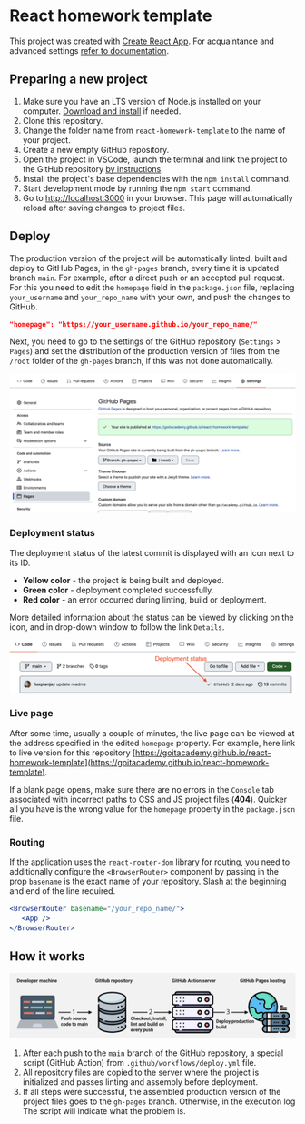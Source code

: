# React homework template

This project was created with
[Create React App](https://github.com/facebook/create-react-app). For acquaintance
and advanced settings
[refer to documentation](https://facebook.github.io/create-react-app/docs/getting-started).

## Preparing a new project

1. Make sure you have an LTS version of Node.js installed on your computer.
    [Download and install](https://nodejs.org/en/) if needed.
2. Clone this repository.
3. Change the folder name from `react-homework-template` to the name of your project.
4. Create a new empty GitHub repository.
5. Open the project in VSCode, launch the terminal and link the project to the GitHub repository
    [by instructions](https://docs.github.com/en/get-started/getting-started-with-git/managing-remote-repositories#changing-a-remote-repositorys-url).
6. Install the project's base dependencies with the `npm install` command.
7. Start development mode by running the `npm start` command.
8. Go to [http://localhost:3000](http://localhost:3000) in your browser.
    This page will automatically reload after saving changes to
    project files.

## Deploy

The production version of the project will be automatically linted, built and
deploy to GitHub Pages, in the `gh-pages` branch, every time it is updated
branch `main`. For example, after a direct push or an accepted pull request. For this
you need to edit the `homepage` field in the `package.json` file, replacing
`your_username` and `your_repo_name` with your own, and push the changes to GitHub.

```json
"homepage": "https://your_username.github.io/your_repo_name/"
```

Next, you need to go to the settings of the GitHub repository (`Settings` > `Pages`) and
set the distribution of the production version of files from the `/root` folder of the `gh-pages` branch, if
this was not done automatically.

![GitHub Pages settings](./assets/repo-settings.png)

### Deployment status

The deployment status of the latest commit is displayed with an icon next to its ID.

- **Yellow color** - the project is being built and deployed.
- **Green color** - deployment completed successfully.
- **Red color** - an error occurred during linting, build or deployment.

More detailed information about the status can be viewed by clicking on the icon, and in
drop-down window to follow the link `Details`.

![Deployment status](./assets/status.png)

### Live page

After some time, usually a couple of minutes, the live page can be viewed
at the address specified in the edited `homepage` property. For example, here
link to live version for this repository
[https://goitacademy.github.io/react-homework-template](https://goitacademy.github.io/react-homework-template).

If a blank page opens, make sure there are no errors in the `Console` tab
associated with incorrect paths to CSS and JS project files (**404**). Quicker
all you have is the wrong value for the `homepage` property in the `package.json` file.

### Routing

If the application uses the `react-router-dom` library for routing,
you need to additionally configure the `<BrowserRouter>` component by passing in the prop
`basename` is the exact name of your repository. Slash at the beginning and end of the line
required.

```jsx
<BrowserRouter basename="/your_repo_name/">
   <App />
</BrowserRouter>
```

## How it works

![How it works](./assets/how-it-works.png)

1. After each push to the `main` branch of the GitHub repository, a special
    script (GitHub Action) from `.github/workflows/deploy.yml` file.
2. All repository files are copied to the server where the project is initialized and
    passes linting and assembly before deployment.
3. If all steps were successful, the assembled production version of the project files
    goes to the `gh-pages` branch. Otherwise, in the execution log
    The script will indicate what the problem is.
